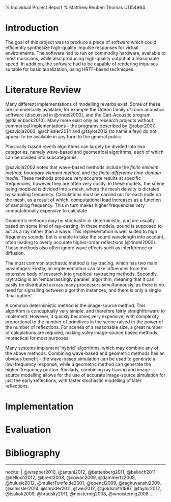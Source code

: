 % Individual Project Report
% Matthew Reuben Thomas U1154964

Introduction
============

<!--
Project scope, goals, and domain. What is the problem?
-->

The goal of this project was to produce a piece of software which could
efficiently synthesize high-quality impulse responses for virtual environments.
The software had to run on commodity hardware, available to most musicians,
while also producing high-quality output at a reasonable speed.
In addition, the software had to be capable of rendering impulses suitable for
basic auralization, using HRTF-based techniques.

Literature Review
=================

<!--
Previous research, and what it's achieved.
What have you read?
What could you have done?
What did you decide to do?
-->

Many different implementations of modelling reverbs exist.
Some of these are commercially available, for example the Odeon family of room
acoustics software (discussed in @rindel2000), and the Catt-Acoustic program
(@dalenback2010).
Many more exist only as research projects without commerical implementations -
the programs described by @rober2007, @savioja2002, @schissler2014 and
@taylor2012 (to name a few) do not appear to be available in any form to the
general public.

Physically-based reverb algorithms can largely be divided into two categories,
namely wave-based and geometrical algorithms, each of which can be divided
into subcategories.

@savioja2002 notes that wave-based methods include the *finite element method*,
*boundary element method*, and the *finite-difference time-domain model*.
These methods produce very accurate results at specific frequencies, however
they are often very costly.
In these models, the scene being modeled is divided into a mesh, where the mesh
density is dictated by sampling frequency.
Calculations must be carried out for each node on the mesh, as a result of
which, computational load increases as a function of sampling frequency.
This in turn makes higher frequencies very computationally expensive to
calculate.

Geometric methods may be stochastic or deterministic, and are usually based on
some kind of ray-casting.
In these models, sound is supposed to act as a ray rather than a wave.
This representation is well suited to high frequency sounds, but is unable
to take the sound wavelength into account, often leading to overly accurate
higher-order reflections (@rindel2000).
These methods also often ignore wave effects such as interference or diffusion.

The most common stochastic method is ray tracing, which has two main advantages:
Firstly, an implementation can take influences from the extensive body of
research into graphical raytracing methods.
Secondly, raytracing is an 'embarrassingly parallel' algorithm, meaning that
it can easily be distributed across many processors simultaneously, as there is
no need for signalling between algorithm instances, and there is only a single
'final gather'.

A common deterministic method is the image-source method.
This algorithm is conceptually very simple, and therefore fairly straightforward
to implement.
However, it quickly becomes very expensive, with complexity proportional to
the number of primitives in the scene raised to the power of the number of
reflections.
For scenes of a reasonable size, a great number of calculations are required,
making soley image-source based methods impractical for most purposes.

Many systems implement 'hybrid' algorithms, which may combine any of the above
methods.
Combining wave-based and geometric methods has an obvious benefit - the
wave-based simulation can be used to generate a low-frequency response, while
a geometric method can generate the higher-frequency portion.
Similarly, combining ray tracing and image-source modelling allows for the use
of accurate image-source simulation for just the early reflections, with
faster stochastic modelling of later reflections.

<!--
Realtime vs. offline
    early reflections only

CPU vs. GPU
-->

Implementation
==============

<!--
Libraries and technologies I've used.
Code structure and algorithm design.
Rationale - why did you decide on this approach?
-->

Evaluation
==========

<!--
Progress throughout the project.
Problems you had and how you overcame them.
Specific problems, and testing methods.
What would you change or do differently in future projects?
What would you add?
Did the process work?
Known bugs.

Might be interesting to model sources - ray starting band volumes as a function
of ray direction.
Similarly, microphone modelling.
-->

Bibliography
============

---
nocite: |
    @wrapper2010, @antani2012, @battenberg2011, @belloch2011, @belloch2012, @brent2008, @cowan2009, @dammertz2008, @hulusic2012, @mullerTomfelde2001, @opencl2009, @raghuvanshi2009, @schissler2014, @shroder2011, @wei2012, @goldsmith1987, @taylor2012, @tsakok2009, @hradsky2011, @noisternig2008, @wnoisternig2008
...
